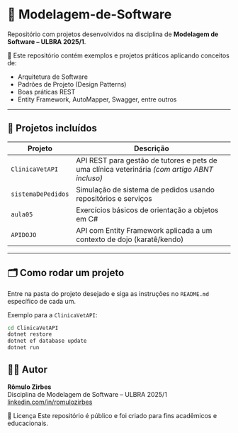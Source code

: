 # 🧠 Modelagem-de-Software

Repositório com projetos desenvolvidos na disciplina de **Modelagem de Software – ULBRA 2025/1**.

📁 Este repositório contém exemplos e projetos práticos aplicando conceitos de:
- Arquitetura de Software
- Padrões de Projeto (Design Patterns)
- Boas práticas REST
- Entity Framework, AutoMapper, Swagger, entre outros

---

## 📂 Projetos incluídos

| Projeto | Descrição |
|--------|-----------|
| `ClinicaVetAPI` | API REST para gestão de tutores e pets de uma clínica veterinária *(com artigo ABNT incluso)* |
| `sistemaDePedidos` | Simulação de sistema de pedidos usando repositórios e serviços |
| `aula05` | Exercícios básicos de orientação a objetos em C# |
| `APIDOJO` | API com Entity Framework aplicada a um contexto de dojo (karatê/kendo) |

---

## 🗂️ Como rodar um projeto

Entre na pasta do projeto desejado e siga as instruções no `README.md` específico de cada um.

Exemplo para a `ClinicaVetAPI`:

```bash
cd ClinicaVetAPI
dotnet restore
dotnet ef database update
dotnet run
```

## 👨‍🎓 Autor

**Rômulo Zirbes**  
Disciplina de Modelagem de Software – ULBRA 2025/1  
[linkedin.com/in/romulozirbes](https://www.linkedin.com/in/romulozirbes)

📘 Licença
Este repositório é público e foi criado para fins acadêmicos e educacionais.



